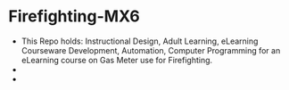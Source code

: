 # Firefighting-MX6
- This Repo holds: Instructional Design, Adult Learning, eLearning Courseware Development, Automation, Computer Programming for an eLearning course on Gas Meter use for Firefighting.
-
-  
